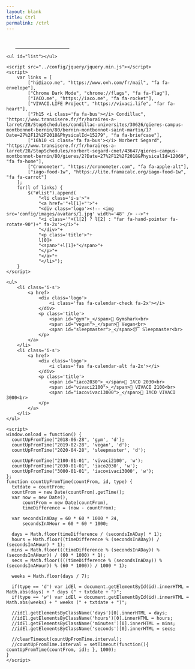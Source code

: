 ```yaml
---
layout: blank
title: Ctrl
permalink: /ctrl
---
```


<!DOCTYPE html>
<html>
<head>
    <meta charset="utf-8">
    <meta http-equiv="X-UA-Compatible" content="IE=edge">
    <meta name="viewport" content="width=device-width, initial-scale=1">
    <title>IΛCO VIVΛCI</title>
    <link rel="stylesheet" href="../config/hi.css">
    <link rel="stylesheet" href="https://use.fontawesome.com/releases/v5.8.2/css/all.css" integrity="sha384-oS3vJWv+0UjzBfQzYUhtDYW+Pj2yciDJxpsK1OYPAYjqT085Qq/1cq5FLXAZQ7Ay" crossorigin="anonymous">
</head>
<body>
    <ul>
        <a href="https://ticktick.com">
            <i class='far fa-check-circle fa-2x'></i>
        </a>
        &nbsp;
        <a href="https://www.ovh.com/fr/mail">
            <span class="fa-stack" style="vertical-align: top;">
                <i class="fas fa-envelope fa-stack-2x"></i>
                <i class="fas fa-info-circle fa-stack-1x" style="color: black"></i>
            </span>
        </a>
        <a href="https://gmail.com">
            <span class="fa-stack" style="vertical-align: top;">
                <i class="fas fa-envelope fa-stack-2x"></i>
                <i class="fas fa-circle fa-stack-1x" style="color: black"></i>
                <i class="fab fa-google fa-stack-1x fa-xs" style="color: white"></i>
            </span>
        </a>
        &nbsp;&nbsp;&nbsp;&nbsp;
        <a href="https://web.whatsapp.com">
            <i class='fab fa-whatsapp fa-2x'></i>
        </a>
        &nbsp;
        <a href="https://www.messenger.com">
            <i class='fab fa-facebook-messenger fa-2x'></i>
        </a>
        <a href="https://www.instagram.com/direct/inbox">
            <span class="fa-stack" style="vertical-align: top;">
                <i class="fab fa-facebook-messenger fa-stack-2x"></i>
                <i class="fas fa-circle fa-stack-1x fa-lg" style="color: white"></i>
                <i class="fab fa-instagram fa-stack-1x fa-lg" style="color: black"></i>
            </span>
        </a>
        &nbsp;&nbsp;&nbsp;&nbsp;
        <a href="https://www.facebook.com/profile">
            <i class='fab fa-facebook fa-2x'></i>
        </a>
        <a href="https://iaco.me/facebook">
            <span class="fa-stack" style="vertical-align: top;">
                <i class="fas fa-file fa-stack-2x"></i>
                <i class="fab fa-facebook-f fa-stack-1x" style="color: black"></i>
            </span>
        </a>
        <hr style="width: 30%;">
    </ul>

    <ul id="list"></ul>

    <script src="../config/jquery/jquery.min.js"></script>
    <script>
        var links = [
            ["hi@iaco.me", "https://www.ovh.com/fr/mail", "fa fa-envelope"],
            ["Chrome Dark Mode", "chrome://flags", "fa fa-flag"],
            ["IΛCO.me", "https://iaco.me", "fa fa-rocket"],
            ["VIVΛCI.LIFE Project", "https://vivaci.life", "far fa-heart"],
            ["7h15 <i class='fa fa-bus'></i> Condillac", "https://www.transisere.fr/fr/horaires-a-larret/28/StopSchedules/condillac-universites/30626/gieres-campus-montbonnot-bernin/80/bernin-montbonnot-saint-martin/1?Date=27%2F12%2F2018&PhysicalId=15279", "fa fa-briefcase"],
            ["16h10 <i class='fa fa-bus'></i> Norbert Segard", "https://www.transisere.fr/fr/horaires-a-larret/28/StopSchedules/norbert-segard-cnet/43647/gieres-campus-montbonnot-bernin/80/gieres/2?Date=27%2F12%2F2018&PhysicalId=12069", "fa fa-home"],
            ["Cronometer", "https://cronometer.com", "fa fa-apple-alt"],
            ["iago-food-1w", "https://lite.framacalc.org/iago-food-1w", "fa fa-carrot"]
        ];
        for(l of links) {
            $("#list").append(
                "<li class='i-s'>"+
                "<a href='"+l[1]+"'>"+
                "<div class='logo'><!-- <img src='config/images/avatars/1.jpg' width='48' /> -->"+
                "<i class='"+(l[2] ? l[2] : "far fa-hand-pointer fa-rotate-90")+" fa-2x'></i>"+
                "</div>"+
                "<p class='title'>"+
                l[0]+
                "<span>"+l[1]+"</span>"+
                "</p>"+
                "</a>"+
                "</li>");
        }
    </script>

    <ul>
        <li class='i-s'>
            <a href>
                <div class='logo'>
                    <i class='fas fa-calendar-check fa-2x'></i>
                </div>
                <p class='title'>
                    <span id="gym">_</span>💪 Gymshark<br>
                    <span id="vegan">_</span>🌱 Vegan<br>
                    <span id="sleepmaster">_</span>😴 Sleepmaster<br>
                </p>
            </a>
        </li>
        <li class='i-s'>
            <a href>
                <div class='logo'>
                    <i class='fas fa-calendar-alt fa-2x'></i>
                </div>
                <p class='title'>
                    <span id="iaco2030">_</span>🐢 IΛCO 2030<br>
                    <span id="vivaci2100">_</span>🌲 VIVΛCI 2100<br>
                    <span id="iacovivaci3000">_</span>🔮 IΛCO VIVΛCI 3000<br>
                </p>
            </a>
        </li>
    </ul>

    <script>
    window.onload = function() {
      countUpFromTime("2018-06-28", 'gym', 'd');
      countUpFromTime("2019-02-28", 'vegan', 'd');
      countUpFromTime("2020-04-28", 'sleepmaster', 'd');

      countUpFromTime("2100-01-01", 'vivaci2100', 'w');
      countUpFromTime("2030-01-01", 'iaco2030', 'w');
      countUpFromTime("3000-01-01", 'iacovivaci3000', 'w');
    };
    function countUpFromTime(countFrom, id, type) {
      txtdate = countFrom;
      countFrom = new Date(countFrom).getTime();
      var now = new Date(),
          countFrom = new Date(countFrom),
          timeDifference = (now - countFrom);

      var secondsInADay = 60 * 60 * 1000 * 24,
          secondsInAHour = 60 * 60 * 1000;

      days = Math.floor(timeDifference / (secondsInADay) * 1);
      hours = Math.floor((timeDifference % (secondsInADay)) / (secondsInAHour) * 1);
      mins = Math.floor(((timeDifference % (secondsInADay)) % (secondsInAHour)) / (60 * 1000) * 1);
      secs = Math.floor((((timeDifference % (secondsInADay)) % (secondsInAHour)) % (60 * 1000)) / 1000 * 1);

      weeks = Math.floor(days / 7);

      if(type == 'd') var idEl = document.getElementById(id).innerHTML = Math.abs(days) + " days (" + txtdate + ")";
      if(type == 'w') var idEl = document.getElementById(id).innerHTML = Math.abs(weeks) + " weeks (" + txtdate + ")";

      //idEl.getElementsByClassName('days')[0].innerHTML = days;
      //idEl.getElementsByClassName('hours')[0].innerHTML = hours;
      //idEl.getElementsByClassName('minutes')[0].innerHTML = mins;
      //idEl.getElementsByClassName('seconds')[0].innerHTML = secs;

      //clearTimeout(countUpFromTime.interval);
      //countUpFromTime.interval = setTimeout(function(){ countUpFromTime(countFrom, id); }, 1000);
    }
    </script>
</body>
</html>
